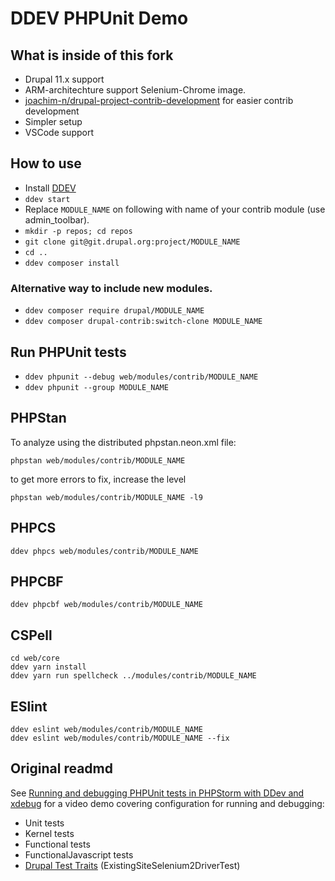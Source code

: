 # DDEV PHPUnit Demo

## What is inside of this fork

- Drupal 11.x support
- ARM-architechture support Selenium-Chrome image.
- [joachim-n/drupal-project-contrib-development](https://github.com/joachim-n/drupal-core-development-project) for easier contrib development
- Simpler setup
- VSCode support

## How to use

- Install [DDEV](https://ddev.readthedocs.io/en/latest/users/install/ddev-installation/)
- `ddev start`
- Replace `MODULE_NAME` on following with name of your contrib module (use admin_toolbar).
- `mkdir -p repos; cd repos`
- `git clone git@git.drupal.org:project/MODULE_NAME`
- `cd ..`
- `ddev composer install`

### Alternative way to include new modules.

- `ddev composer require drupal/MODULE_NAME`
- `ddev composer drupal-contrib:switch-clone MODULE_NAME`

## Run PHPUnit tests

- `ddev phpunit --debug web/modules/contrib/MODULE_NAME`
- `ddev phpunit --group MODULE_NAME`

## PHPStan

To analyze using the distributed phpstan.neon.xml file:
```
phpstan web/modules/contrib/MODULE_NAME
```

to get more errors to fix, increase the level
```
phpstan web/modules/contrib/MODULE_NAME -l9
```

## PHPCS

```
ddev phpcs web/modules/contrib/MODULE_NAME
```

## PHPCBF

```
ddev phpcbf web/modules/contrib/MODULE_NAME
```

## CSPell

```
cd web/core
ddev yarn install
ddev yarn run spellcheck ../modules/contrib/MODULE_NAME
```

## ESlint

```
ddev eslint web/modules/contrib/MODULE_NAME
ddev eslint web/modules/contrib/MODULE_NAME --fix
```

## Original readmd

See [Running and debugging PHPUnit tests in PHPStorm with DDev and xdebug](https://www.previousnext.com.au/blog/running-and-debugging-phpunit-tests-phpstorm-ddev-and-xdebug) for a video demo covering configuration for running and debugging:

* Unit tests
* Kernel tests
* Functional tests
* FunctionalJavascript tests
* [Drupal Test Traits](https://gitlab.com/weitzman/drupal-test-traits) (ExistingSiteSelenium2DriverTest)
